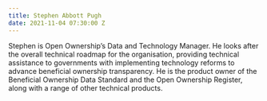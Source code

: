 ```yaml
---
title: Stephen Abbott Pugh
date: 2021-11-04 07:30:00 Z
---
```


Stephen is Open Ownership’s Data and Technology Manager. He looks after the overall technical roadmap for the organisation, providing technical assistance to governments with implementing technology reforms to advance beneficial ownership transparency. He is the product owner of the Beneficial Ownership Data Standard and the Open Ownership Register, along with a range of other technical products.